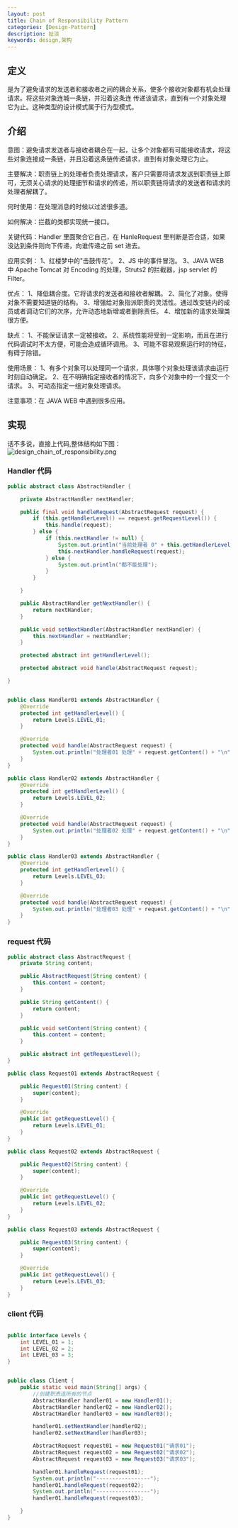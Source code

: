 ```yaml
---
layout: post
title: Chain of Responsibility Pattern
categories: [Design-Pattern]
description: 扯淡
keywords: design,架构
---
```

## 定义

是为了避免请求的发送者和接收者之间的耦合关系，使多个接收对象都有机会处理请求。将这些对象连城一条链，并沿着这条连
传递该请求，直到有一个对象处理它为止。这种类型的设计模式属于行为型模式。

## 介绍

意图：避免请求发送者与接收者耦合在一起，让多个对象都有可能接收请求，将这些对象连接成一条链，并且沿着这条链传递请求，直到有对象处理它为止。

主要解决：职责链上的处理者负责处理请求，客户只需要将请求发送到职责链上即可，无须关心请求的处理细节和请求的传递，所以职责链将请求的发送者和请求的处理者解耦了。

何时使用：在处理消息的时候以过滤很多道。

如何解决：拦截的类都实现统一接口。

关键代码：Handler 里面聚合它自己，在 HanleRequest 里判断是否合适，如果没达到条件则向下传递，向谁传递之前 set 进去。

应用实例： 1、红楼梦中的"击鼓传花"。 2、JS 中的事件冒泡。 3、JAVA WEB 中 Apache Tomcat 对 Encoding 的处理，Struts2 的拦截器，jsp servlet 的 Filter。

优点： 1、降低耦合度。它将请求的发送者和接收者解耦。 2、简化了对象。使得对象不需要知道链的结构。 3、增强给对象指派职责的灵活性。通过改变链内的成员或者调动它们的次序，允许动态地新增或者删除责任。 4、增加新的请求处理类很方便。

缺点： 1、不能保证请求一定被接收。 2、系统性能将受到一定影响，而且在进行代码调试时不太方便，可能会造成循环调用。 3、可能不容易观察运行时的特征，有碍于除错。

使用场景： 1、有多个对象可以处理同一个请求，具体哪个对象处理该请求由运行时刻自动确定。 2、在不明确指定接收者的情况下，向多个对象中的一个提交一个请求。 3、可动态指定一组对象处理请求。

注意事项：在 JAVA WEB 中遇到很多应用。

## 实现

话不多说，直接上代码,整体结构如下图：
![design_chain_of_responsibility.png](/imgs/design_chain_of_responsibility.png)

### Handler 代码

```java
public abstract class AbstractHandler {

    private AbstractHandler nextHandler;

    public final void handleRequest(AbstractRequest request) {
        if (this.getHandlerLevel() == request.getRequestLevel()) {
            this.handle(request);
        } else {
            if (this.nextHandler != null) {
                System.out.println("当前处理者 0" + this.getHandlerLevel() + "不足以处理 0" + request.getRequestLevel() + "请求");
                this.nextHandler.handleRequest(request);
            } else {
                System.out.println("都不能处理");
            }
        }

    }

    public AbstractHandler getNextHandler() {
        return nextHandler;
    }

    public void setNextHandler(AbstractHandler nextHandler) {
        this.nextHandler = nextHandler;
    }

    protected abstract int getHandlerLevel();

    protected abstract void handle(AbstractRequest request);

}


public class Handler01 extends AbstractHandler {
    @Override
    protected int getHandlerLevel() {
        return Levels.LEVEL_01;
    }

    @Override
    protected void handle(AbstractRequest request) {
        System.out.println("处理者01 处理" + request.getContent() + "\n");
    }
}

public class Handler02 extends AbstractHandler {
    @Override
    protected int getHandlerLevel() {
        return Levels.LEVEL_02;
    }

    @Override
    protected void handle(AbstractRequest request) {
        System.out.println("处理者02 处理" + request.getContent() + "\n");
    }
}

public class Handler03 extends AbstractHandler {
    @Override
    protected int getHandlerLevel() {
        return Levels.LEVEL_03;
    }

    @Override
    protected void handle(AbstractRequest request) {
        System.out.println("处理者03 处理" + request.getContent() + "\n");
    }
}
```

### request 代码
```java
public abstract class AbstractRequest {
    private String content;

    public AbstractRequest(String content) {
        this.content = content;
    }

    public String getContent() {
        return content;
    }

    public void setContent(String content) {
        this.content = content;
    }

    public abstract int getRequestLevel();
}

public class Request01 extends AbstractRequest {

    public Request01(String content) {
        super(content);
    }

    @Override
    public int getRequestLevel() {
        return Levels.LEVEL_01;
    }
}

public class Request02 extends AbstractRequest {

    public Request02(String content) {
        super(content);
    }

    @Override
    public int getRequestLevel() {
        return Levels.LEVEL_02;
    }
}

public class Request03 extends AbstractRequest {

    public Request03(String content) {
        super(content);
    }

    @Override
    public int getRequestLevel() {
        return Levels.LEVEL_03;
    }
}

```

### client 代码

```java

public interface Levels {
    int LEVEL_01 = 1;
    int LEVEL_02 = 2;
    int LEVEL_03 = 3;
}


public class Client {
    public static void main(String[] args) {
        //创建职责连所有的节点
        AbstractHandler handler01 = new Handler01();
        AbstractHandler handler02 = new Handler02();
        AbstractHandler handler03 = new Handler03();

        handler01.setNextHandler(handler02);
        handler02.setNextHandler(handler03);

        AbstractRequest request01 = new Request01("请求01");
        AbstractRequest request02 = new Request02("请求02");
        AbstractRequest request03 = new Request03("请求03");

        handler01.handleRequest(request01);
        System.out.println("-----------------");
        handler01.handleRequest(request02);
        System.out.println("-----------------");
        handler01.handleRequest(request03);

    }
}
```
